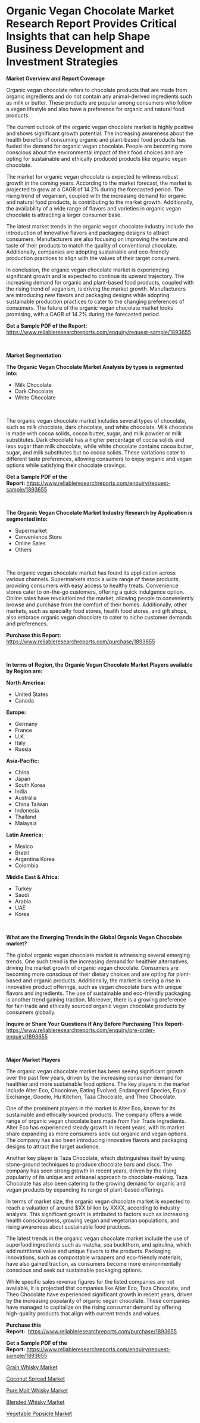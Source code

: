 <p><h1>Organic Vegan Chocolate Market Research Report Provides Critical Insights that can help Shape Business Development and Investment Strategies</h1></p><p><strong>Market Overview and Report Coverage</strong></p>
<p><p>Organic vegan chocolate refers to chocolate products that are made from organic ingredients and do not contain any animal-derived ingredients such as milk or butter. These products are popular among consumers who follow a vegan lifestyle and also have a preference for organic and natural food products.</p><p>The current outlook of the organic vegan chocolate market is highly positive and shows significant growth potential. The increasing awareness about the health benefits of consuming organic and plant-based food products has fueled the demand for organic vegan chocolate. People are becoming more conscious about the environmental impact of their food choices and are opting for sustainable and ethically produced products like organic vegan chocolate.</p><p>The market for organic vegan chocolate is expected to witness robust growth in the coming years. According to the market forecast, the market is projected to grow at a CAGR of 14.2% during the forecasted period. The rising trend of veganism, coupled with the increasing demand for organic and natural food products, is contributing to the market growth. Additionally, the availability of a wide range of flavors and varieties in organic vegan chocolate is attracting a larger consumer base.</p><p>The latest market trends in the organic vegan chocolate industry include the introduction of innovative flavors and packaging designs to attract consumers. Manufacturers are also focusing on improving the texture and taste of their products to match the quality of conventional chocolate. Additionally, companies are adopting sustainable and eco-friendly production practices to align with the values of their target consumers.</p><p>In conclusion, the organic vegan chocolate market is experiencing significant growth and is expected to continue its upward trajectory. The increasing demand for organic and plant-based food products, coupled with the rising trend of veganism, is driving the market growth. Manufacturers are introducing new flavors and packaging designs while adopting sustainable production practices to cater to the changing preferences of consumers. The future of the organic vegan chocolate market looks promising, with a CAGR of 14.2% during the forecasted period.</p></p>
<p><strong>Get a Sample PDF of the Report:</strong> <a href="https://www.reliableresearchreports.com/enquiry/request-sample/1893655">https://www.reliableresearchreports.com/enquiry/request-sample/1893655</a></p>
<p>&nbsp;</p>
<p><strong>Market Segmentation</strong></p>
<p><strong>The Organic Vegan Chocolate Market Analysis by types is segmented into:</strong></p>
<p><ul><li>Milk Chocolate</li><li>Dark Chocolate</li><li>White Chocolate</li></ul></p>
<p>&nbsp;</p>
<p><p>The organic vegan chocolate market includes several types of chocolate, such as milk chocolate, dark chocolate, and white chocolate. Milk chocolate is made with cocoa solids, cocoa butter, sugar, and milk powder or milk substitutes. Dark chocolate has a higher percentage of cocoa solids and less sugar than milk chocolate, while white chocolate contains cocoa butter, sugar, and milk substitutes but no cocoa solids. These variations cater to different taste preferences, allowing consumers to enjoy organic and vegan options while satisfying their chocolate cravings.</p></p>
<p><strong>Get a Sample PDF of the Report:</strong>&nbsp;<a href="https://www.reliableresearchreports.com/enquiry/request-sample/1893655">https://www.reliableresearchreports.com/enquiry/request-sample/1893655</a></p>
<p>&nbsp;</p>
<p><strong>The Organic Vegan Chocolate Market Industry Research by Application is segmented into:</strong></p>
<p><ul><li>Supermarket</li><li>Convenience Store</li><li>Online Sales</li><li>Others</li></ul></p>
<p>&nbsp;</p>
<p><p>The organic vegan chocolate market has found its application across various channels. Supermarkets stock a wide range of these products, providing consumers with easy access to healthy treats. Convenience stores cater to on-the-go customers, offering a quick indulgence option. Online sales have revolutionized the market, allowing people to conveniently browse and purchase from the comfort of their homes. Additionally, other markets, such as specialty food stores, health food stores, and gift shops, also embrace organic vegan chocolate to cater to niche customer demands and preferences.</p></p>
<p><strong>Purchase this Report:</strong>&nbsp; <a href="https://www.reliableresearchreports.com/purchase/1893655">https://www.reliableresearchreports.com/purchase/1893655</a></p>
<p>&nbsp;</p>
<p><strong>In terms of Region, the Organic Vegan Chocolate Market Players available by Region are:</strong></p>
<p>
    <p> <strong> North America: </strong>
        <ul>
            <li>United States</li>
            <li>Canada</li>
        </ul>
        </p> 
    <p> <strong> Europe: </strong>
        <ul>
            <li>Germany</li>
            <li>France</li>
            <li>U.K.</li>
            <li>Italy</li>
            <li>Russia</li>
        </ul>
        </p> 
    <p> <strong> Asia-Pacific: </strong>
        <ul>
            <li>China</li>
            <li>Japan</li>
            <li>South Korea</li>
            <li>India</li>
            <li>Australia</li>
            <li>China Taiwan</li>
            <li>Indonesia</li>
            <li>Thailand</li>
            <li>Malaysia</li>
        </ul>
        </p> 
    <p> <strong> Latin America: </strong>
        <ul>
            <li>Mexico</li>
            <li>Brazil</li>
            <li>Argentina Korea</li>
            <li>Colombia</li>
        </ul>
        </p> 
    <p> <strong> Middle East & Africa: </strong>
        <ul>
            <li>Turkey</li>
            <li>Saudi</li>
            <li>Arabia</li>
            <li>UAE</li>
            <li>Korea</li>
        </ul>
    </p>
    </p>
<p>&nbsp;</p>
<p><strong>What are the Emerging Trends in the Global Organic Vegan Chocolate market?</strong></p>
<p><p>The global organic vegan chocolate market is witnessing several emerging trends. One such trend is the increasing demand for healthier alternatives, driving the market growth of organic vegan chocolate. Consumers are becoming more conscious of their dietary choices and are opting for plant-based and organic products. Additionally, the market is seeing a rise in innovative product offerings, such as vegan chocolate bars with unique flavors and ingredients. The use of sustainable and eco-friendly packaging is another trend gaining traction. Moreover, there is a growing preference for fair-trade and ethically sourced organic vegan chocolate products by consumers globally.</p></p>
<p><strong>Inquire or Share Your Questions If Any Before Purchasing This Report</strong>- <a href="https://www.reliableresearchreports.com/enquiry/pre-order-enquiry/1893655">https://www.reliableresearchreports.com/enquiry/pre-order-enquiry/1893655</a></p>
<p>&nbsp;</p>
<p><strong>Major Market Players</strong></p>
<p><p>The organic vegan chocolate market has been seeing significant growth over the past few years, driven by the increasing consumer demand for healthier and more sustainable food options. The key players in the market include Alter Eco, Chocolove, Eating Evolved, Endangered Species, Equal Exchange, Goodio, Hu Kitchen, Taza Chocolate, and Theo Chocolate.</p><p>One of the prominent players in the market is Alter Eco, known for its sustainable and ethically sourced products. The company offers a wide range of organic vegan chocolate bars made from Fair Trade ingredients. Alter Eco has experienced steady growth in recent years, with its market share expanding as more consumers seek out organic and vegan options. The company has also been introducing innovative flavors and packaging designs to attract the target audience.</p><p>Another key player is Taza Chocolate, which distinguishes itself by using stone-ground techniques to produce chocolate bars and discs. The company has seen strong growth in recent years, driven by the rising popularity of its unique and artisanal approach to chocolate-making. Taza Chocolate has also been catering to the growing demand for organic and vegan products by expanding its range of plant-based offerings.</p><p>In terms of market size, the organic vegan chocolate market is expected to reach a valuation of around $XX billion by XXXX, according to industry analysts. This significant growth is attributed to factors such as increasing health consciousness, growing vegan and vegetarian populations, and rising awareness about sustainable food practices.</p><p>The latest trends in the organic vegan chocolate market include the use of superfood ingredients such as matcha, sea buckthorn, and spirulina, which add nutritional value and unique flavors to the products. Packaging innovations, such as compostable wrappers and eco-friendly materials, have also gained traction, as consumers become more environmentally conscious and seek out sustainable packaging options.</p><p>While specific sales revenue figures for the listed companies are not available, it is projected that companies like Alter Eco, Taza Chocolate, and Theo Chocolate have experienced significant growth in recent years, driven by the increasing popularity of organic vegan chocolate. These companies have managed to capitalize on the rising consumer demand by offering high-quality products that align with current trends and values.</p></p>
<p><strong>Purchase this Report:</strong>&nbsp;&nbsp;<a href="https://www.reliableresearchreports.com/purchase/1893655">https://www.reliableresearchreports.com/purchase/1893655</a></p>
<p></p>
<p><strong>Get a Sample PDF of the Report:</strong>&nbsp;<a href="https://www.reliableresearchreports.com/enquiry/request-sample/1893655">https://www.reliableresearchreports.com/enquiry/request-sample/1893655</a></p>
<p><p><a href="https://github.com/wwwkeltoum/Market-Research-Report-List-1/blob/main/grain-whisky-market.md">Grain Whisky Market</a></p><p><a href="https://github.com/zeberleansnyderallisonwjfli/Market-Research-Report-List-1/blob/main/coconut-spread-market.md">Coconut Spread Market</a></p><p><a href="https://github.com/changoleonlaverguenzanoexiste/Market-Research-Report-List-1/blob/main/pure-malt-whisky-market.md">Pure Malt Whisky Market</a></p><p><a href="https://github.com/nicoletavirag/Market-Research-Report-List-1/blob/main/blended-whisky-market.md">Blended Whisky Market</a></p><p><a href="https://github.com/arionmp/Market-Research-Report-List-1/blob/main/vegetable-popsicle-market.md">Vegetable Popsicle Market</a></p></p>